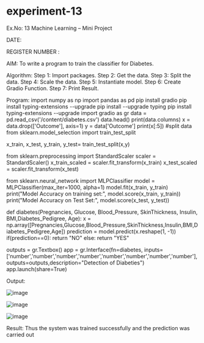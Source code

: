 # experiment-13

Ex.No: 13 Machine Learning – Mini Project

DATE: 

REGISTER NUMBER : 

AIM:
To write a program to train the classifier for Diabetes.

Algorithm:
Step 1: Import packages. Step 2: Get the data. Step 3: Split the data. Step 4: Scale the data. Step 5: Instantiate model. Step 6: Create Gradio Function. Step 7: Print Result.

Program:
import numpy as np
import pandas as pd
pip install gradio
pip install typing-extensions --upgrade
pip install --upgrade typing
pip install typing-extensions --upgrade
import gradio as gr
data = pd.read_csv('/content/diabetes.csv')
data.head()
print(data.columns)
x = data.drop(['Outcome'], axis=1)
y = data['Outcome']
print(x[:5])
#split data
from sklearn.model_selection import train_test_split

x_train, x_test, y_train, y_test= train_test_split(x,y)

from sklearn.preprocessing import StandardScaler
scaler = StandardScaler()
x_train_scaled = scaler.fit_transform(x_train)
x_test_scaled = scaler.fit_transform(x_test)

from sklearn.neural_network import MLPClassifier
model = MLPClassifier(max_iter=1000, alpha=1)
model.fit(x_train, y_train)
print("Model Accuracy on training set:", model.score(x_train, y_train))
print("Model Accuracy on Test Set:", model.score(x_test, y_test))

def diabetes(Pregnancies, Glucose, Blood_Pressure, SkinThickness, Insulin, BMI,Diabetes_Pedigree, Age):
    x = np.array([Pregnancies,Glucose,Blood_Pressure,SkinThickness,Insulin,BMI,Diabetes_Pedigree,Age])
    prediction = model.predict(x.reshape(1, -1))
    if(prediction==0):
      return "NO"
    else:
      return "YES"

outputs = gr.Textbox()
app = gr.Interface(fn=diabetes, inputs=['number','number','number','number','number','number','number','number'], outputs=outputs,description="Detection of Diabeties")
app.launch(share=True)

Output:

![image](https://github.com/niranjanninja/experiment-13/assets/148364568/ec0bb56e-b9e6-4bba-a520-686eeb0e4f57)

![image](https://github.com/niranjanninja/experiment-13/assets/148364568/0ad3d662-4309-4c6e-a371-495a18d0a2a5)

![image](https://github.com/niranjanninja/experiment-13/assets/148364568/0e4d7e74-70b8-4997-96a3-2181d25e264f)




Result:
Thus the system was trained successfully and the prediction was carried out
